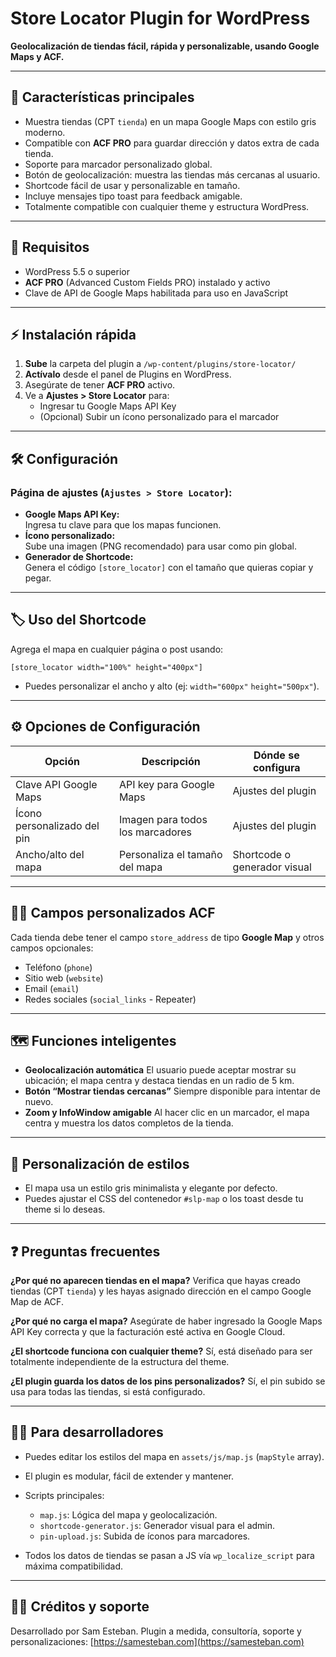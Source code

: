 # Store Locator Plugin for WordPress

**Geolocalización de tiendas fácil, rápida y personalizable, usando Google Maps y ACF.**

---

## 🚀 Características principales

- Muestra tiendas (CPT `tienda`) en un mapa Google Maps con estilo gris moderno.
- Compatible con **ACF PRO** para guardar dirección y datos extra de cada tienda.
- Soporte para marcador personalizado global.
- Botón de geolocalización: muestra las tiendas más cercanas al usuario.
- Shortcode fácil de usar y personalizable en tamaño.
- Incluye mensajes tipo toast para feedback amigable.
- Totalmente compatible con cualquier theme y estructura WordPress.

---

## 🧩 Requisitos

- WordPress 5.5 o superior
- **ACF PRO** (Advanced Custom Fields PRO) instalado y activo
- Clave de API de Google Maps habilitada para uso en JavaScript

---

## ⚡ Instalación rápida

1. **Sube** la carpeta del plugin a `/wp-content/plugins/store-locator/`
2. **Actívalo** desde el panel de Plugins en WordPress.
3. Asegúrate de tener **ACF PRO** activo.
4. Ve a **Ajustes > Store Locator** para:
   - Ingresar tu Google Maps API Key
   - (Opcional) Subir un ícono personalizado para el marcador

---

## 🛠️ Configuración

### Página de ajustes (`Ajustes > Store Locator`):

- **Google Maps API Key:**  
  Ingresa tu clave para que los mapas funcionen.
- **Ícono personalizado:**  
  Sube una imagen (PNG recomendado) para usar como pin global.
- **Generador de Shortcode:**  
  Genera el código `[store_locator]` con el tamaño que quieras copiar y pegar.

---

## 🏷️ Uso del Shortcode

Agrega el mapa en cualquier página o post usando:

```plaintext
[store_locator width="100%" height="400px"]
```

- Puedes personalizar el ancho y alto (ej: `width="600px"` `height="500px"`).

---

## ⚙️ Opciones de Configuración

| Opción                      | Descripción                      | Dónde se configura           |
| --------------------------- | -------------------------------- | ---------------------------- |
| Clave API Google Maps       | API key para Google Maps         | Ajustes del plugin           |
| Ícono personalizado del pin | Imagen para todos los marcadores | Ajustes del plugin           |
| Ancho/alto del mapa         | Personaliza el tamaño del mapa   | Shortcode o generador visual |

---

## 🧑‍💻 Campos personalizados ACF

Cada tienda debe tener el campo `store_address` de tipo **Google Map** y otros campos opcionales:

- Teléfono (`phone`)
- Sitio web (`website`)
- Email (`email`)
- Redes sociales (`social_links` - Repeater)

---

## 🗺️ Funciones inteligentes

- **Geolocalización automática**
  El usuario puede aceptar mostrar su ubicación; el mapa centra y destaca tiendas en un radio de 5 km.
- **Botón “Mostrar tiendas cercanas”**
  Siempre disponible para intentar de nuevo.
- **Zoom y InfoWindow amigable**
  Al hacer clic en un marcador, el mapa centra y muestra los datos completos de la tienda.

---

## 🎨 Personalización de estilos

- El mapa usa un estilo gris minimalista y elegante por defecto.
- Puedes ajustar el CSS del contenedor `#slp-map` o los toast desde tu theme si lo deseas.

---

## ❓ Preguntas frecuentes

**¿Por qué no aparecen tiendas en el mapa?**
Verifica que hayas creado tiendas (CPT `tienda`) y les hayas asignado dirección en el campo Google Map de ACF.

**¿Por qué no carga el mapa?**
Asegúrate de haber ingresado la Google Maps API Key correcta y que la facturación esté activa en Google Cloud.

**¿El shortcode funciona con cualquier theme?**
Sí, está diseñado para ser totalmente independiente de la estructura del theme.

**¿El plugin guarda los datos de los pins personalizados?**
Sí, el pin subido se usa para todas las tiendas, si está configurado.

---

## 🧑‍🔧 Para desarrolladores

- Puedes editar los estilos del mapa en `assets/js/map.js` (`mapStyle` array).
- El plugin es modular, fácil de extender y mantener.
- Scripts principales:

  - `map.js`: Lógica del mapa y geolocalización.
  - `shortcode-generator.js`: Generador visual para el admin.
  - `pin-upload.js`: Subida de íconos para marcadores.

- Todos los datos de tiendas se pasan a JS vía `wp_localize_script` para máxima compatibilidad.

---

## 👨‍💻 Créditos y soporte

Desarrollado por Sam Esteban.
Plugin a medida, consultoría, soporte y personalizaciones:
[https://samesteban.com](https://samesteban.com)
